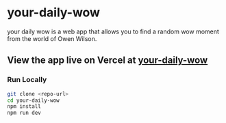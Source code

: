 # your-daily-wow
your daily wow is a web app that allows you to find a random wow moment from the world of Owen Wilson.

## View the app live on Vercel at [your-daily-wow](https://your-daily-wow.vercel.app)
### Run Locally
```bash
git clone <repo-url>
cd your-daily-wow
npm install
npm run dev
```